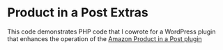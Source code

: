 # Product in a Post Extras

This code demonstrates PHP code that I cowrote for a WordPress plugin that enhances the operation of the [Amazon Product in a Post plugin](https://wordpress.org/plugins/amazon-product-in-a-post-plugin/) 